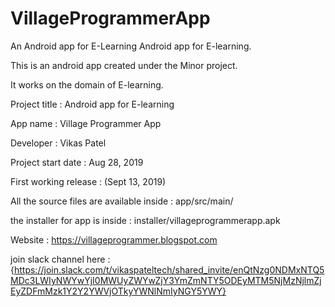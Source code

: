 # VillageProgrammerApp
An Android app for E-Learning
Android app for E-learning.

This is an android app created under the Minor project.

It works on the domain of E-learning.

Project title : Android app for E-learning

App name : Village Programmer App

Developer : Vikas Patel

Project start date : Aug 28, 2019

First working release : (Sept 13, 2019)

All the source files are available inside : app/src/main/

the installer for app is inside : installer/villageprogrammerapp.apk

Website : https://villageprogrammer.blogspot.com

join slack channel here : {https://join.slack.com/t/vikaspateltech/shared_invite/enQtNzg0NDMxNTQ5MDc3LWIyNWYwYjI0MWUyZWYwZjY3YmZmNTY5ODEyMTM5NjMzNjlmZjEyZDFmMzk1Y2Y2YWVjOTkyYWNlNmIyNGY5YWY}
